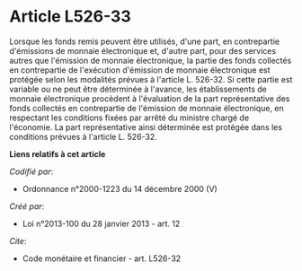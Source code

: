 # Article L526-33

Lorsque les fonds remis peuvent être utilisés, d'une part, en contrepartie d'émissions de monnaie électronique et, d'autre
part, pour des services autres que l'émission de monnaie électronique, la partie des fonds collectés en contrepartie de
l'exécution d'émission de monnaie électronique est protégée selon les modalités prévues à l'article L. 526-32. Si cette
partie est variable ou ne peut être déterminée à l'avance, les établissements de monnaie électronique procèdent à
l'évaluation de la part représentative des fonds collectés en contrepartie de l'émission de monnaie électronique, en
respectant les conditions fixées par arrêté du ministre chargé de l'économie. La part représentative ainsi déterminée est
protégée dans les conditions prévues à l'article L. 526-32.

**Liens relatifs à cet article**

_Codifié par_:

  - Ordonnance n°2000-1223 du 14 décembre 2000 (V)

_Créé par_:

  - Loi n°2013-100 du 28 janvier 2013 - art. 12

_Cite_:

  - Code monétaire et financier - art. L526-32
